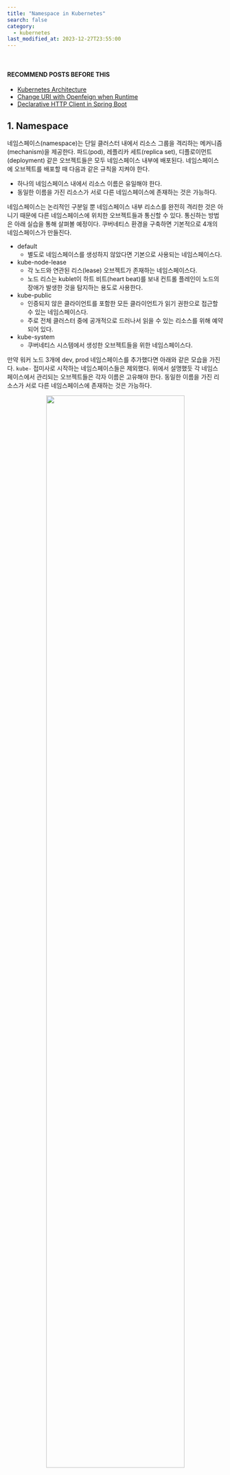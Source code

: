 ```yaml
---
title: "Namespace in Kubernetes"
search: false
category:
  - kubernetes
last_modified_at: 2023-12-27T23:55:00
---
```


<br/>

#### RECOMMEND POSTS BEFORE THIS

- [Kubernetes Architecture][kubernetes-architecture-link]
- [Change URI with Openfeign when Runtime][dynamic-uri-using-openfeign-link]
- [Declarative HTTP Client in Spring Boot][declarative-http-client-in-spring-boot-link]

## 1. Namespace

네임스페이스(namespace)는 단일 클러스터 내에서 리소스 그룹을 격리하는 메커니즘(mechanism)을 제공한다. 파드(pod), 레플리카 세트(replica set), 디플로이먼트(deployment) 같은 오브젝트들은 모두 네임스페이스 내부에 배포된다. 네임스페이스에 오브젝트를 배포할 때 다음과 같은 규칙을 지켜야 한다.

- 하나의 네임스페이스 내에서 리소스 이름은 유일해야 한다.
- 동일한 이름을 가진 리소스가 서로 다른 네임스페이스에 존재하는 것은 가능하다.

네임스페이스는 논리적인 구분일 뿐 네임스페이스 내부 리소스를 완전히 격리한 것은 아니기 때문에 다른 네임스페이스에 위치한 오브젝트들과 통신할 수 있다. 통신하는 방법은 아래 실습을 통해 살펴볼 예정이다. 쿠버네티스 환경을 구축하면 기본적으로 4개의 네임스페이스가 만들진다.

- default
  - 별도로 네임스페이스를 생성하지 않았다면 기본으로 사용되는 네임스페이스다.
- kube-node-lease
  - 각 노드와 연관된 리스(lease) 오브젝트가 존재하는 네임스페이스다.
  - 노드 리스는 kublet이 하트 비트(heart beat)를 보내 컨트롤 플레인이 노드의 장애가 발생한 것을 탐지하는 용도로 사용한다.
- kube-public
  - 인증되지 않은 클라이언트를 포함한 모든 클라이언트가 읽기 권한으로 접근할 수 있는 네임스페이스다.
  - 주로 전체 클러스터 중에 공개적으로 드러나서 읽을 수 있는 리소스를 위해 예약되어 있다.
- kube-system
  - 쿠버네티스 시스템에서 생성한 오브젝트들을 위한 네임스페이스다.

만약 워커 노드 3개에 dev, prod 네임스페이스를 추가했다면 아래와 같은 모습을 가진다. `kube-` 접미사로 시작하는 네임스페이스들은 제외했다. 위에서 설명했듯 각 네임스페이스에서 관리되는 오브젝트들은 각자 이름은 고유해야 한다. 동일한 이름을 가진 리소스가 서로 다른 네임스페이스에 존재하는 것은 가능하다. 

<p align="center">
  <img src="/images/namespace-in-kubernetes-01.png" width="80%" class="image__border">
</p>

### 1.1. Objects in Namespace

모든 리소스가 네임스페이스에 포함되진 않는다. 파드, 서비스, 디플로이먼트, 레플리카 세트, 레플리케이션 컨트롤러(replication controller) 같은 대부분의 리소스들은 네임스페이스에 포함된다. 노드(node)나 퍼시스턴트 볼륨(persistent volume) 같은 저수준 리소스는 어느 네임스페이스에도 속하지 않는다. 필연적으로 네임스페이스에 속하지 않는 리소스들은 네임스페이스 기반 스코핑이 불가능하다. 다음 명령어를 통해 어떤 타입의 오브젝트들이 네임스페이스에 포함되는지 아닌지 판단할 수 있다.

```
# 네임스페이스에 속하는 리소스
kubectl api-resources --namespaced=true

bindings                                 v1                             true         Binding
configmaps                  cm           v1                             true         ConfigMap
endpoints                   ep           v1                             true         Endpoints
events                      ev           v1                             true         Event
limitranges                 limits       v1                             true         LimitRange
persistentvolumeclaims      pvc          v1                             true         PersistentVolumeClaim
pods                        po           v1                             true         Pod
podtemplates                             v1                             true         PodTemplate
...
```

```
# 네임스페이스에 속하지 않는 리소스
kubectl api-resources --namespaced=false

componentstatuses                 cs           v1                                     false        ComponentStatus
namespaces                        ns           v1                                     false        Namespace
nodes                             no           v1                                     false        Node
persistentvolumes                 pv           v1                                     false        PersistentVolume
mutatingwebhookconfigurations                  admissionregistration.k8s.io/v1        false        MutatingWebhookConfiguration
validatingwebhookconfigurations                admissionregistration.k8s.io/v1        false        ValidatingWebhookConfiguration
customresourcedefinitions         crd,crds     apiextensions.k8s.io/v1                false        CustomResourceDefinition
apiservices                                    apiregistration.k8s.io/v1              false        APIService
...
```

### 1.2. Benefits

공식 문서를 보면 여러 개의 네임스페이스를 사용하는 것에 대한 가이드라인을 제시한다.

> 네임스페이스는 여러 개의 팀이나, 프로젝트에 걸쳐서 많은 사용자가 있는 환경에서 사용하도록 만들어졌다. 사용자가 거의 없거나, 수 십명 정도가 되는 경우에는 네임스페이스를 전혀 고려할 필요가 없다. 네임스페이스가 제공하는 기능이 필요할 때 사용하도록 하자.

시스템을 구성할 수 있는 상황이나 환경에 따라 달라지겠지만, 오브젝트 리소스를 확실히 구분할 수 있도록 개발, 스테이지, 운영 같은 서비스 운영 환경 단위로 나눌 필요는 있어 보인다. 네임스페이스의 논리적인 수준 격리를 통해 다음과 같은 이득을 취할 수 있다. 

- 네임스페이스 단위로 RBAC(Role-Based Access Control) 정책을 적용하여 보안 정책을 강화할 수 있다. 
- 네임스페이스마다 할당된 리소스 크기를 다르게 지정하는 등 독립적인 정책 적용이 가능하다.
- 테스트 환경과 지속적인 개발이 이뤄지는 스테이징 환경을 구분할 수 있다.

## 2. Practice

네임스페이스 개념을 확인할 수 있는 실습을 해본다. 필자는 관리자보단 개발자로서 쿠버네티스를 사용하기 때문에 애플리케이션 통신 부분에 초점이 맞춰진 실습이다. 다음과 같은 내용들을 확인한다.

- 네임스페이스를 만들기
- 리소스 쿼터(resource quota)를 통해 네임스페이스 리소스 제한하기
- 네임스페이스에 파드 배포하기
- 같은 네임스페이스 내 파드 통신
- 다른 네임스페이스 간 파드 통신

도커 데스크탑(docker desktop)에서 지원하는 쿠버네티스 클러스터 환경에서 실습한다. 다음과 같은 환경을 구성한다. 

- 두 개의 네임스페이스 생성한다.
  - foo-ns, bar-ns
- foo-ns 네임스페이스는 리소스 쿼터를 통해 자원 제한이 걸려있다. 
- foo-ns 네임스페이스에 배포된 파드와 서비스는 다음과 같다.
  - foo-pod, foo-service
  - qux-pod, qux-service
- bar-ns 네임스페이스에 배포된 파드와 서비스는 다음과 같다.
  - foo-pod, foo-service
- foo-ns 네임스페이스에 배포된 foo-pod 파드를 통해 클러스터 내부 다른 파드들과 통신을 수행한다.

<p align="center">
  <img src="/images/namespace-in-kubernetes-02.png" width="100%" class="image__border">
</p>

### 2.1. Spring Application

먼저 실습을 위한 컨테어너 이미지를 하나 생성한다. 배포될 모든 파드들은 이 단계에서 만들어지는 컨테이너 이미지를 사용한다. 전체 코드 중 중요한 부분만 살펴본다. 전체 코드를 보고 싶다면 글 아래 코드 저장소를 확인하길 바란다. 

#### 2.1.1. application.yml

SERVICE_NAME 환경 변수를 통해 서비스 이름을 주입 받는다. 환경 변수는 파드 스펙이 정의된 yml 파일을 설정된다. 기본 값은 `action-in-blog`이다.

```yml
service:
  name: ${SERVICE_NAME:action-in-blog}
```

#### 2.1.2. CommunicationController Class

API 엔드-포인트(end-point)가 정의된 컨트롤러이다. 다음과 같은 요청을 처리한다.

- [GET] /service-name
  - 자신의 서비스 이름을 반환한다.
- [GET] /external/{serviceName}
  - 경로 변수인 `serviceName`은 쿠버네티스 환경에서 파드 간 통신을 위해 사용하는 서비스 오브젝트 이름을 의미한다.
  - 다른 서비스 오브젝트를 통해 다른 파드로부터 서비스 이름을 응답 받아 반환한다.

```java
package action.in.blog.controller;

import action.in.blog.proxy.ExternalServiceClient;
import org.slf4j.Logger;
import org.slf4j.LoggerFactory;
import org.springframework.beans.factory.annotation.Value;
import org.springframework.web.bind.annotation.GetMapping;
import org.springframework.web.bind.annotation.PathVariable;
import org.springframework.web.bind.annotation.RestController;
import org.springframework.web.util.DefaultUriBuilderFactory;

@RestController
public class CommunicationController {

    private final static Logger logger = LoggerFactory.getLogger(CommunicationController.class);

    private final ExternalServiceClient externalServiceClient;

    @Value("${service.name}")
    private String serviceName;

    public CommunicationController(ExternalServiceClient externalServiceClient) {
        this.externalServiceClient = externalServiceClient;
    }

    @GetMapping("/service-name")
    public String serviceName() {
        return serviceName;
    }

    @GetMapping("/external/{serviceName}")
    public String externalServiceName(@PathVariable String serviceName) {
        logger.info("by pass to {}", serviceName);
        return externalServiceClient.getServiceName(new DefaultUriBuilderFactory(serviceName));
    }
}
```

#### 2.1.3. ExternalServiceClient Class

명시적인(declarative) HTTP 클라이언트를 통해 통신한다. 스프링 부트 3.X 버전부터 사용할 수 있다. 상세한 사용법은 [Declarative HTTP Client in Spring Boot][declarative-http-client-in-spring-boot-link] 글을 참조하길 바란다. 

HTTP 클라이언트는 페인 클라이언트(feign client)처럼 동적 URL 할당이 가능하다. 동적 URL 할당에 대한 개념을 알고 싶다면 [Change URI with Openfeign when Runtime][dynamic-uri-using-openfeign-link] 글을 참고하길 바란다. 간단히 설명하면 메소드 첫 번째 파라미터가 URI 객체일 경우 해당 호스트에게 API 요청을 보낸다. 메소드 위에 @GetExchange 애너테이션에 명시된 /service-name 경로로 GET 요청을 수행한다. 

```java
package action.in.blog.proxy;

import org.springframework.web.service.annotation.GetExchange;
import org.springframework.web.util.UriBuilderFactory;

public interface ExternalServiceClient {

    @GetExchange("/service-name")
    String getServiceName(UriBuilderFactory uriBuilderFactory);
}
```

#### 2.1.4. Build and Push Docker Image

쿠버네티스가 파드를 만들 떄 사용할 수 있도록 도커 이미지를 생성한다. 도커 파일 내용은 다음과 같다.

```dockerfile
# STAGE 1
FROM gradle:jdk17 as builder

WORKDIR /build

COPY build.gradle settings.gradle /build/

RUN gradle build -x test --parallel --continue > /dev/null 2>&1 || true

COPY . /build

RUN gradle build -x test --parallel

# STAGE 2
FROM eclipse-temurin:17-jammy

WORKDIR /app

COPY --from=builder /build/build/libs/*-SNAPSHOT.jar ./app.jar

EXPOSE 8080

ENTRYPOINT ["java", "-jar", "app.jar"]
```

opop3966/ns-poc 태그 이름을 가진 도커 이미지를 빌드한다. 

```
$ docker build -t opop3966/ns-poc .
```

빌드가 완료되면 원격 저장소에 배포한다.

```
$ docker push opop3966/ns-poc:latest
```

### 2.2. Create Namespace

아래 yml 파일을 사용해 쿠버네티스 네임스페이스를 생성한다.

- foo-ns
  - 리소스 쿼터를 통해 네임스페이스의 리소스를 제한한다.
  - 파드 개수 최대 5개
  - 요청, 최대 CPU 4
  - 요청, 최대 메모리 4Gi
- bar-ns
  - 별도 리소스 제약이 없다.

```yml
apiVersion: v1
kind: Namespace
metadata:
  name: foo-ns
---
apiVersion: v1
kind: Namespace
metadata:
  name: bar-ns
---
apiVersion: v1
kind: ResourceQuota
metadata:
  name: compute-quota-foo
  namespace: foo-ns
spec:
  hard:
    pods: "5"
    requests.cpu: "4"
    requests.memory: 4Gi
    limits.cpu: "4"
    limits.memory: 4Gi
```

명령어를 통해 네임스페이스를 생성한다.

```
$ kubectl create -f ns-defintion.yml         

namespace/foo-ns created
namespace/bar-ns created
```

생성된 네임스페이스를 확인한다.

```
$ kubectl get ns                    

NAME              STATUS   AGE
bar-ns            Active   32s
default           Active   9d
foo-ns            Active   33s
kube-node-lease   Active   9d
kube-public       Active   9d
kube-system       Active   9d
```

각 네임스페이스 상세 내용을 살펴본다. 먼저 foo-ns 네임스페이스 정보이다. 

- 리소스 쿼터 정보를 확인할 수 있다.

```
$ kubectl describe ns foo-ns

Name:         foo-ns
Labels:       kubernetes.io/metadata.name=foo-ns
Annotations:  <none>
Status:       Active

Resource Quotas
  Name:            compute-quota-foo
  Resource         Used  Hard
  --------         ---   ---
  limits.cpu       0     4
  limits.memory    0     4Gi
  pods             0     5
  requests.cpu     0     4
  requests.memory  0     4Gi

No LimitRange resource.
```

다음 bar-ns 네임스페이스 정보를 살펴본다. 

- 리소스 쿼터 정보를 확인할 수 없다.

```
$ kubectl describe ns bar-ns

Name:         bar-ns
Labels:       kubernetes.io/metadata.name=bar-ns
Annotations:  <none>
Status:       Active

No resource quota.

No LimitRange resource.
```

네임스페이스의 리소스 쿼터 정보를 확인하고 싶으면 다음 명령어를 사용한다.

```
$ kubectl get quota --namespace=foo-ns

NAME                AGE     REQUEST                                                LIMIT
compute-quota-foo   9m36s   pods: 0/5, requests.cpu: 0/4, requests.memory: 0/4Gi   limits.cpu: 0/4, limits.memory: 0/4Gi
```

### 2.3. Deploy Pods and Services

각 네임스페이스에 파드와 서비스를 배포한다. 파드를 배포할 때 사용하는 컨테이너 이미지는 이전 단계에서 생성한 `opop3966/ns-poc`을 사용한다.

#### 2.3.1. Foo Pod in foo-ns Namespace

foo-ns 네임스페이스에 배포할 파드, 서비스 정보는 다음과 같다. 

- 파드 정보
  - 이름 - foo-pod
  - 배포 네임스페이스 - foo-ns
  - 컨테이너 이름 - foo-container
  - 애플리케이션 서비스 이름 - foo-pod-in-foo-ns
- 서비스 정보
  - 이름 - foo-service
  - 배포 네임스페이스 - foo-ns
  - 서비스 포트 - 80
  - 파드 애플리케이션 컨테이너 포트 - 8080
  - 서비스 타입 - NodePort

```yml
apiVersion: v1
kind: Pod
metadata:
  name: foo-pod
  namespace: foo-ns
  labels:
    app: foo-app
spec:
  containers:
    - name: foo-container
      image: opop3966/ns-poc
      env:
        - name: SERVICE_NAME
          value: foo-pod-in-foo-ns
      resources:
        requests:
          memory: 2Gi
          cpu: "2"
        limits:
          memory: 2Gi
          cpu: "2"
---
apiVersion: v1
kind: Service
metadata:
  name: foo-service
  namespace: foo-ns
spec:
  ports:
    - port: 80
      targetPort: 8080
  selector:
    app: foo-app
  type: NodePort
```

foo-pod 파드는 클러스터 외부에서 호출할 수 있어야 하므로 NodePort 타입으로 지정한다. 

파드 스펙에 리소스 제약이 정의된 것을 볼 수 있다. foo-ns 네임스페이스는 리소스 제한이 설정되어 있기 때문에 내부에 배포될 파드들도 리소스 요청 정보가 필요하다. 리소스 요청 정보가 없는 경우 다음과 같은 에러 메세지를 볼 수 있다. 

```
Error from server (Forbidden): error when creating "pod-foo-definition.yml": pods "foo-pod" is forbidden: failed quota: compute-quota-foo: must specify limits.cpu for: foo-pod; limits.memory for: foo-pod; requests.cpu for: foo-pod; requests.memory for: foo-pod
```

명령어를 통해 파드와 서비스를 배포한다. 

```
$ kubectl create -f pod-foo-definition.yml

pod/foo-pod created
service/foo-service created
```

명령어를 통해 생성된 파드와 서비스 정보를 확인한다.

```
$ kubectl get pods --namespace=foo-ns

NAME      READY   STATUS    RESTARTS   AGE
foo-pod   1/1     Running   0          54s
```

```
$ kubectl get svc --namespace=foo-ns

NAME          TYPE       CLUSTER-IP     EXTERNAL-IP   PORT(S)          AGE
foo-service   NodePort   10.106.98.76   <none>        8080:30496/TCP   61s
```

배포가 정상적으로 완료됬는지 cURL 명령어를 통해 확인한다.

- [GET] /service-name 요청
  - 파드 정의 파일에 설정한 환경 변수 값을 응답으로 받는다.

```
$ curl localhost:30496/service-name

foo-pod-in-foo-ns                                                                                                  
```

#### 2.3.2. Qux Pod in foo-ns Namespace

환경 변수 값과 서비스 타입이 다른 것을 제외하면 foo-pod 파드, foo-service 서비스와 큰 차이는 없다. yml 파일은 다음과 같다.

- 파드 정보
  - 이름 - qux-pod
  - 배포 네임스페이스 - foo-ns
  - 컨테이너 이름 - qux-container
  - 애플리케이션 서비스 이름 - qux-pod-in-foo-ns
- 서비스 정보
  - 이름 - qux-service
  - 배포 네임스페이스 - foo-ns
  - 서비스 포트 - 80
  - 파드 애플리케이션 컨테이너 포트 - 8080
  - 서비스 타입 - ClusterIP

```yml 
apiVersion: v1
kind: Pod
metadata:
  name: qux-pod
  namespace: foo-ns
  labels:
    app: qux-app
spec:
  containers:
    - name: qux-container
      image: opop3966/ns-poc
      env:
        - name: SERVICE_NAME
          value: qux-pod-in-foo-ns
      resources:
        requests:
          memory: 2Gi
          cpu: "2"
        limits:
          memory: 2Gi
          cpu: "2"
---
apiVersion: v1
kind: Service
metadata:
  name: qux-service
  namespace: foo-ns
spec:
  ports:
    - port: 80
      targetPort: 8080
  selector:
    app: qux-app
```

qux-pod 파드에 /service-name 경로로 GET 요청을 보내면 `qux-pod-in-foo-ns` 값을 응답 받을 것이다. 서비스는 클러스터 외부와 통신할 필요가 없기 때문에 클러스터IP(ClusterIP) 타입을 사용한다. 

아래 명령어를 통해 파드와 서비스를 배포한다. 

```
$ kubectl create -f pod-qux-definition.yml 

pod/qux-pod created
service/qux-service created
```

아래 명령어를 통해 생성된 파드와 서비스 정보를 확인할 수 있다.

```
$ kubectl get pods --namespace=foo-ns

NAME      READY   STATUS    RESTARTS   AGE
foo-pod   1/1     Running   0          10m
qux-pod   1/1     Running   0          17s
```

```
$ kubectl get svc --namespace=foo-ns

NAME          TYPE        CLUSTER-IP       EXTERNAL-IP   PORT(S)          AGE
foo-service   NodePort    10.106.98.76     <none>        8080:30496/TCP   10m
qux-service   ClusterIP   10.109.107.240   <none>        80/TCP           21s
```

foo-pod, qux-pod 파드 사이의 통신 테스트는 bar-ns 네임스페이스에 남은 파드를 마저 배포한 이후 진행한다.

#### 2.3.3. Foo Pod in bar-ns Namespace

bar-ns 네임스페이스에 foo-pod 파드를 배포한다. 동일한 네임스페이스가 아니므로 동일한 이름을 가진 파드를 배포할 수 있다. bar-ns 네임스페이스는 리소스 제약이 없으므로 파드를 정의할 때 리소스 요청 정보를 작성할 필요가 없다. 환경 변수와 네임스페이스가 바뀐 것을 제외하면 크게 다르지 않다. 서비스도 외부와 직접 통신하지 않기 때문에 클러스터IP 타입을 사용한다. 파드, 서비스 정보는 다음과 같다.

- 파드 정보
  - 이름 - foo-pod
  - 배포 네임스페이스 - bar-ns
  - 컨테이너 이름 - foo-container
  - 애플리케이션 서비스 이름 - foo-pod-in-bar-ns
- 서비스 정보
  - 이름 - foo-service
  - 배포 네임스페이스 - bar-ns
  - 서비스 포트 - 80
  - 파드 애플리케이션 컨테이너 포트 - 8080
  - 서비스 타입 - ClusterIP

```yml
apiVersion: v1
kind: Pod
metadata:
  name: foo-pod
  namespace: bar-ns
  labels:
    app: foo-app
spec:
  containers:
    - name: foo-container
      image: opop3966/ns-poc
      env:
        - name: SERVICE_NAME
          value: foo-pod-in-bar-ns
---
apiVersion: v1
kind: Service
metadata:
  name: foo-service
  namespace: bar-ns
spec:
  ports:
    - port: 80
      targetPort: 8080
  selector:
    app: foo-app
```

마찬가지로 명령어를 통해 배포한다.

```
$ kubectl create -f pod-foobar-definition.yml 

pod/foo-pod created
service/foo-service created
```

명령어를 통해 생성된 파드와 서비스 정보를 확인할 수 있다.

```
$ kubectl get pods --namespace=bar-ns    

NAME      READY   STATUS    RESTARTS   AGE
foo-pod   1/1     Running   0          64s
```

```
$ kubectl get svc --namespace=bar-ns

NAME          TYPE        CLUSTER-IP     EXTERNAL-IP   PORT(S)   AGE
foo-service   ClusterIP   10.105.15.27   <none>        80/TCP    69s
```

## 3. Practice

foo-ns 네임스페이스에 배포된 foo-pod 파드를 통해 다른 서비스들과 통신해본다. 애플리케이션 코드를 보면 알 수 있듯이 `/external/{serviceName}` 경로로 GET 요청을 보내면 `{serviceName}/server-name` 경로로 요청을 포워딩(forwarding)한다. cURL 명령어를 통해 foo-pod 파드와 동일한 네임스페이스에 배포된 qux-pod 파드 사이의 통신을 테스트한다. 

- qux-pod 파드를 생성할 때 주입한 환경 변수 값을 응답으로 받는다.

```
$ curl localhost:30496/external/qux-service

qux-pod-in-foo-ns
```

다른 네임스페이스에 배포된 foo-pod 파드와 통신한다. 다른 네임스페이스에 위치한 서비스와 통신할 떄 주소는 전혀 다르다. 먼저 결과를 확인하고 관련된 내용을 살펴보자.

- foo-pod 파드를 생성할 때 주입한 환경 변수 값을 응답으로 받는다. 

```
$ curl localhost:30496/external/foo-service.bar-ns.svc.cluster.local

foo-pod-in-bar-ns
```




#### TEST CODE REPOSITORY

- <https://github.com/Junhyunny/blog-in-action/tree/master/2023-12-27-namespace-in-kubernetes>

#### REFERENCE

- <https://www.udemy.com/course/certified-kubernetes-application-developer/>
- <https://kubernetes.io/ko/docs/concepts/overview/working-with-objects/namespaces/>
- <https://kubernetes.io/ko/docs/tasks/administer-cluster/namespaces/>
- <https://kubernetes.io/ko/docs/concepts/policy/resource-quotas/>
- <https://kubeops.net/blog/the-importance-of-kubernetes-namespace-separation>
- <https://hw-kang.tistory.com/43>

[kubernetes-architecture-link]: https://junhyunny.github.io/kubernetes/kubernetes-architecture/
[dynamic-uri-using-openfeign-link]: https://junhyunny.github.io/spring-boot/spring-cloud/junit/dynamic-uri-using-openfeign/
[declarative-http-client-in-spring-boot-link]: https://junhyunny.github.io/spring-boot/declarative-http-client-in-spring-boot/